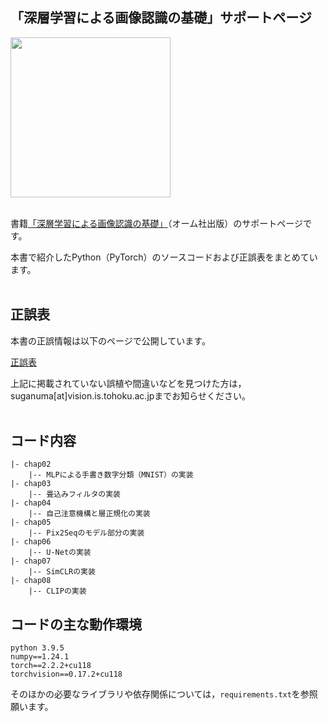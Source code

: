 ## 「深層学習による画像認識の基礎」サポートページ

<img src="https://github.com/sg-nm/image-recognition/assets/17783053/41eab885-dc9f-49f7-8449-fc84010576fc" width="256px"><br><br>


書籍[「深層学習による画像認識の基礎」](https://www.ohmsha.co.jp/book/9784274231841/)（オーム社出版）のサポートページです。

本書で紹介したPython（PyTorch）のソースコードおよび正誤表をまとめています。<br><br>

## 正誤表

本書の正誤情報は以下のページで公開しています。

[正誤表](https://github.com/sg-nm/image-recognition/wiki/Errata)

上記に掲載されていない誤植や間違いなどを見つけた方は，suganuma[at]vision.is.tohoku.ac.jpまでお知らせください。<br><br>

## コード内容

```
|- chap02
    |-- MLPによる手書き数字分類（MNIST）の実装
|- chap03
    |-- 畳込みフィルタの実装
|- chap04
    |-- 自己注意機構と層正規化の実装
|- chap05
    |-- Pix2Seqのモデル部分の実装
|- chap06
    |-- U-Netの実装
|- chap07
    |-- SimCLRの実装
|- chap08
    |-- CLIPの実装
```


## コードの主な動作環境

```
python 3.9.5
numpy==1.24.1
torch==2.2.2+cu118
torchvision==0.17.2+cu118
```

そのほかの必要なライブラリや依存関係については，`requirements.txt`を参照願います。


